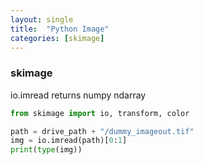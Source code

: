 ```yaml
---
layout: single
title:  "Python Image"
categories: [skimage]
---
```


### skimage

io.imread returns numpy ndarray

```python
from skimage import io, transform, color

path = drive_path + "/dummy_imageout.tif"
img = io.imread(path)[0:1]
print(type(img))
```


